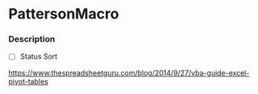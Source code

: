 # PattersonMacro

### Description


- [ ] Status Sort

https://www.thespreadsheetguru.com/blog/2014/9/27/vba-guide-excel-pivot-tables
